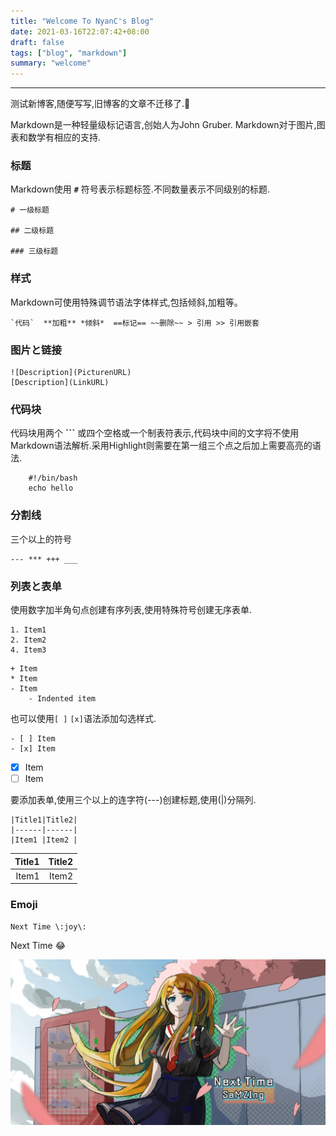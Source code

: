 ```yaml
---
title: "Welcome To NyanC's Blog"
date: 2021-03-16T22:07:42+08:00
draft: false
tags: ["blog", "markdown"]
summary: "welcome"
---
```

---
测试新博客,随便写写,旧博客的文章不迁移了.:dog:

Markdown是一种轻量级标记语言,创始人为John Gruber. Markdown对于图片,图表和数学有相应的支持.

### 标题

Markdown使用 **`#`** 符号表示标题标签.不同数量表示不同级别的标题.
```
# 一级标题

## 二级标题

### 三级标题
```

### 样式

Markdown可使用特殊调节语法字体样式,包括倾斜,加粗等。
```
`代码`  **加粗** *倾斜*  ==标记== ~~删除~~ > 引用 >> 引用嵌套
```

### 图片と链接
```
![Description](PicturenURL)
[Description](LinkURL)
```

### 代码块
代码块用两个 **\`\`\`** 或四个空格或一个制表符表示,代码块中间的文字将不使用Markdown语法解析.采用Highlight则需要在第一组三个点之后加上需要高亮的语法.
``` shell
    #!/bin/bash
    echo hello
```


### 分割线
三个以上的符号
```
--- *** +++ ___
```

### 列表と表单
使用数字加半角句点创建有序列表,使用特殊符号创建无序表单.

```
1. Item1
2. Item2
4. Item3
```
```
+ Item
* Item
- Item
    - Indented item
```
也可以使用`[ ]` `[x]`语法添加勾选样式.
```
- [ ] Item
- [x] Item
```
- [x] Item
- [ ] Item

要添加表单,使用三个以上的连字符(---)创建标题,使用(|)分隔列.

```
|Title1|Title2|
|------|------|
|Item1 |Item2 |
```
|Title1|Title2|
|------:|------:|
|Item1 |Item2 |

### Emoji
``` 
Next Time \:joy\:
```
Next Time :joy:

![](/images/NextTime.png)



